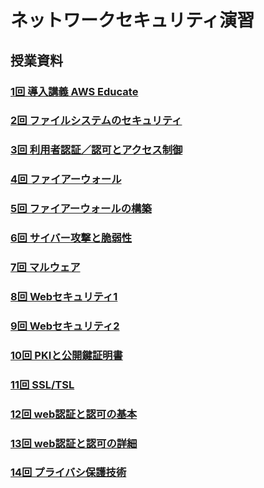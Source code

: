 # ネットワークセキュリティ演習
## 授業資料

### [1回 導入講義 AWS Educate](./nd01.md)


### [2回 ファイルシステムのセキュリティ](./nd02.md)


### [3回 利用者認証／認可とアクセス制御](./nd03.md)


### [4回 ファイアーウォール](./nd04.md)


### [5回 ファイアーウォールの構築](./nd05.md)


### [6回 サイバー攻撃と脆弱性](./nd06.md)


### [7回 マルウェア](./nd07.md)


### [8回 Webセキュリティ1](./nd08.md)


### [9回 Webセキュリティ2](./nd09.md)


### [10回 PKIと公開鍵証明書](./nd10.md)


### [11回 SSL/TSL](./nd11.md)


### [12回 web認証と認可の基本](./nd12.md)


### [13回  web認証と認可の詳細](./nd13.md)


### [14回  プライバシ保護技術](./nd14.md)
